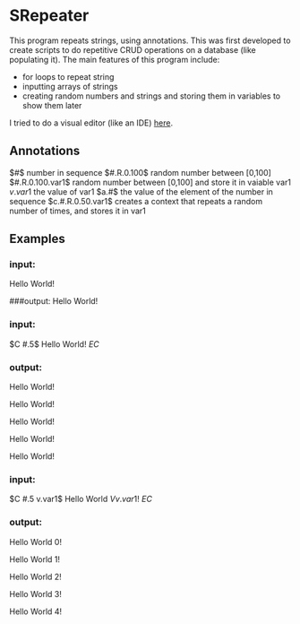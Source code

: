 # SRepeater

This program repeats strings, using annotations. This was first developed to create scripts to do repetitive CRUD operations on a database (like populating it).
The main features of this program include:
* for loops to repeat string
* inputting arrays of strings
* creating random numbers and strings and storing them in variables to show them later

I tried to do a visual editor (like an IDE) [here](https://ruivop.github.io/SRepeater/).

## Annotations

$#$ number in sequence
$#.R.0.100$ random number between [0,100]
$#.R.0.100.var1$ random number between [0,100] and store it in vaiable var1
$v.var1$ the value of var1
$a.#$ the value of the element of the number in sequence 
$c.#.R.0.50.var1$ creates a context that repeats a random number of times, and stores it in var1

## Examples
### input:
Hello World!

###output:
Hello World!


### input:
$C #.5$
Hello World!
$EC$

### output:

Hello World!

Hello World!

Hello World!

Hello World!

Hello World!


### input:
$C #.5 v.var1$
Hello World $V v.var1$!
$EC$

### output:

Hello World 0!

Hello World 1!

Hello World 2!

Hello World 3!

Hello World 4!

